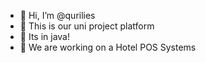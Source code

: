 - 👋 Hi, I’m @qurilies
- 👀 This is our uni project platform
- 🌱 Its in java!
- 💞️ We are working on a Hotel POS Systems

<!---
qurilies/qurilies is a ✨ special ✨ repository because its `README.md` (this file) appears on your GitHub profile.
You can click the Preview link to take a look at your changes.
--->
